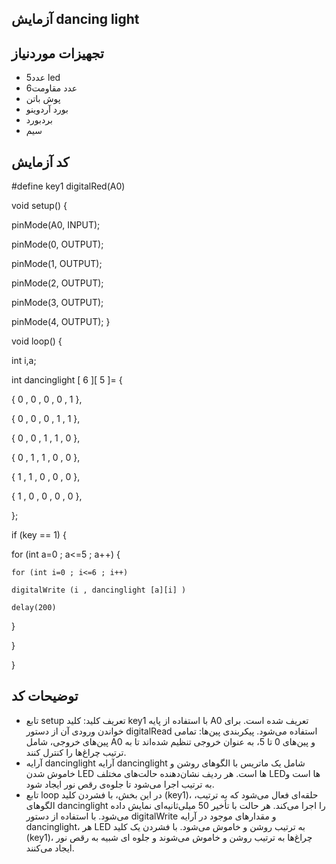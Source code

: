 ## آزمایش dancing light
## تجهیزات موردنیاز
* 5عدد led
* 6عدد مقاومت
* پوش باتن
* بورد آردوینو
* بردبورد
* سیم
## کد آزمایش
#define key1 digitalRed(A0)

void setup() 
{
 
 pinMode(A0, INPUT);
 
 pinMode(0, OUTPUT);
 
 pinMode(1, OUTPUT);
 
 pinMode(2, OUTPUT);
 
 pinMode(3, OUTPUT);
 
 pinMode(4, OUTPUT);
}

void loop() 
{

int i,a;

int dancinglight [ 6 ][ 5 ]=
{

  { 0 , 0 , 0 , 0 , 1 },
  
  { 0 , 0 , 0 , 1 , 1 },
  
  { 0 , 0 , 1 , 1 , 0 },
  
  { 0 , 1 , 1 , 0 , 0 },
  
  { 1 , 1 , 0 , 0 , 0 },
  
  { 1 , 0 , 0 , 0 , 0 },

};

if (key == 1)
{

  for (int a=0 ; a<=5 ; a++)
  {
  
    for (int i=0 ; i<=6 ; i++)
    
    digitalWrite (i , dancinglight [a][i] )
    
    delay(200)
  
  }

}

}
## توضیحات کد
* تابع setup
تعریف کلید: کلید key1 با استفاده از پایه A0 تعریف شده است. برای خواندن ورودی آن از دستور digitalRead استفاده می‌شود.
پیکربندی پین‌ها: تمامی پین‌های خروجی، شامل A0 و پین‌های 0 تا 5، به عنوان خروجی تنظیم شده‌اند تا به ترتیب چراغ‌ها را کنترل کنند.
* آرایه dancinglight
آرایه dancinglight شامل یک ماتریس با الگوهای روشن و خاموش شدن LED ها است. هر ردیف نشان‌دهنده حالت‌های مختلف LEDها است و به ترتیب اجرا می‌شود تا جلوه‌ی رقص نور ایجاد شود.
* تابع loop
در این بخش، با فشردن کلید (key1)، حلقه‌ای فعال می‌شود که به ترتیب، الگوهای dancinglight را اجرا می‌کند. هر حالت با تأخیر 50 میلی‌ثانیه‌ای نمایش داده می‌شود.
با استفاده از دستور digitalWrite و مقدارهای موجود در آرایه dancinglight، هر LED به ترتیب روشن و خاموش می‌شود.
با فشردن یک کلید (key1)، چراغ‌ها به ترتیب روشن و خاموش می‌شوند و جلوه‌ ای شبیه به رقص نور ایجاد می‌کنند.

